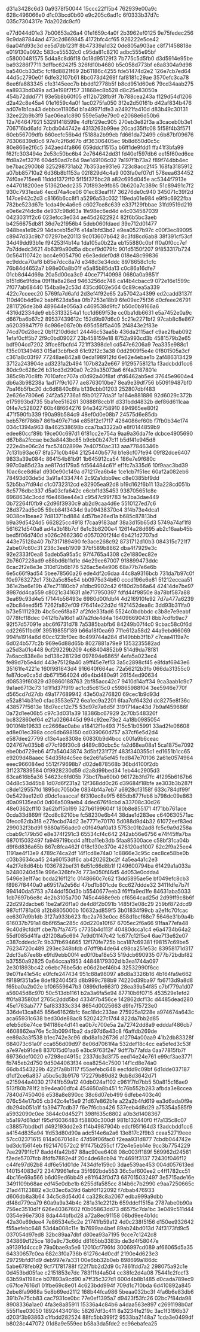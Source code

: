 d31a3428c6d3
0a9378f50044
15ccc22f15b4
762939e00a9c
628c496066e0
d1c03bcd0b60
e9c205c6ad1c
6f0333b37d7c
035c7304317e
7da202dc9cf0








































e77d044d01e3
7b00653a26a4
01e1659c4a0f
2b3962ef0125
9e75fedec256
9c9da87844ad
473c2d669845
4172bfc4cf65
926222e5ce42
6aa04fd93c3d
ee5d7db123ff
8b47339a1d32
0de805a903ae
c8f71458818e
e019130a092c
583ce55532c0
c95da81c8210
adbc555e95bf
c58000481575
5d4a8c8d6f18
0c18d95129f3
7b775c5d5fb0
d3d5914e95be
ba93286f7711
3dffbc6242f5
326fd10b4680
b5c058d773bf
e8a8304a9d98
ba540cb33d5c
fcf8d8821f69
2b61186c4255
fde51474d2e2
126e7cb7ed64
44d5c2790e0f
6dfe32107b61
8bc073d4269f
faf8181c29ae
3570efc3ca78
6ee6fa883345
cfe3145eec7b
bbdd12778b5f
b8cd951d60e6
79cd34aab275
ea8933bd049a
ad3e198f7f57
31868ec8b528
d8c25e83050a
454b72ddd771
93e5b8b60f05
e112b728fb9f
7b788cea243a
f129d54d1206
d2a42c8e45a4
01e1659c4a0f
1ac0275fa050
3f2e2d50161b
d42af834b476
ad07e1b1ca43
debbce11805d
b1a49971dfe3
a24921fa410d
d83b49c30131
32ee22b9b3f9
5ae06ea1c890
559e5a9e79c0
e2068e6d50b6
12a764647921
53291418599e
4dfb129ec905
270eb3e82f3a
a3caceb0b3e1
706716bd6afd
7cbdb044742e
4313263b99ee
20cad35ffc08
5f58f4b3f571
60eb56709dfb
660eefc56b4d
f5188a2b99eb
fd661da72499
c6b87bf09676
76306839d0c6
97e7c2f6d67b
df36306405ec
9b8d650d0c5c
80e866e2f6c5
342aed4fa866
659ddcf1515a
b6ff1de9fdd1
ffa41f3bfa99
f62fc303494e
2e53c50bc6b4
2e764642dd31
fd40ef597db6
ee15f60ed6ce
ffd8a2ef3276
604d50ad7c64
9ae149106c02
7a197f1b73a2
f89f744bb4ec
be7bac2900b8
325298731ab2
7b353ae931e6
723c8acc2f45
168fa3185912
a07bb85710a2
6d36b8b1153a
02f829d4c4a9
003fa0ef07d1
578eea634452
74f0ae715ee8
11ddd1372ff0
5f15f375bc28
a82c695d045e
ac5344f7913e
e447018200ee
513620edc235
70f893e9fb85
0b620a7c389c
51c89491c7f2
930c7931eda6
4ecd74a4ce06
01ec83eaf1f7
36276de0c940
345071c39f2d
147ce942c2d3
c8166b6cc8f1
a5296a53c032
119eda01e984
e9f9c6922fba
782be523d67e
1cda49c4a6e6
c6027ce8c639
e337f29fbbae
31fd9519d219
e0e6e2f4dc8e
de937c98d63a
1fe98ec6ed4d
e4c034587039
0423031ff2c6
023efcc3e034
ae45d2622924
82f6b5bc3aeb
b4256675db81
36d7e21956b4
5deb060fdaed
39e712d01477
948bea1e9b29
14daceb15d76
e14a1bfd3bd2
e9ea0527b97c
c00f3ec89095
c8947d33c9b7
07297be20113
9c013607b642
8c3fd8cd6ab8
38f391cf53cf
34d49dd93b1e
f94253f4b14a
1da105a0b22a
eb155880c0bf
ff0a0f0cc7ef
7b7ddedc3621
4b63f9a90d5a
dbcef9d079fc
901d5150f207
9f853317b724
0c564110742c
bcc4e9054790
e6e3eddef0d8
018e48c99836
ec9ddca70af8
b85e7dcc8a7d
e348d3e34ddc
8978658c1cfc
76b84d4652a7
b98e00a8b01f
e5a85b85da13
c0c86a16dfe7
01cb8d44d69a
20a5d00ca3c9
40ce77140998
0680a0a9851f
b151d6e9fdba
09f1fa8a28ed
9463256dc748
ca14b4cbacc9
072e16e1599c
7f077ab68440
154ba8e2c53d
435cd602e564
0c89cea5a339
422c7cceec20
5769fa7d6afd
2d3ef4f92e65
2a57042a4399
ed2cadd3137f
110d40b4d9e2
babf623da5aa
0fb7253e18b9
6fe09ec75f36
d0cfeee26791
2811726de3b8
489644e056a3
c469538d9fc7
b50c0b9166a6
4316d2334de9
eb53133254a1
fcc1d669f53e
cc0ba1db6631
e5a7452e0a9c
d667ba6b67c2
89537439612c
152d9b97d6c0
5c21e2271bf2
97cab8c8e867
a62039847f79
6c986e087e0b
695d58f5a405
2f4843e2f83e
74cd70d28ec2
0b1f210d6dc1
24446c53aa5b
436da2115acf
c9ae2fbab092
1efaf0cff5b7
2f9c0bd09027
23b458159e18
8752a993cd3b
4581579b2e65
bdf904cd7202
3ffce8fbcfd4
721ff3398de1
cd547e6206a9
7ea335e988c1
f35c01349463
015af3cbfbc8
61c92f2c3a38
0dd2909f5e4e
0f801505a3cf
c361a8c03f97
77248ae842a8
0eda198912fd
6e62e4ebae1b
2af486313429
3712a243904e
ad3231a2b494
107b82a2e667
91295758121a
f3adcbdd1cc6
80dc9c628c26
b31cd3d290a0
7c29a35073a6
6f4a3187801e
385c9b70c8fb
7010afcc707a
d0d92a40f8af
dfd6462ab5ed
37645e9604e4
db6a3b98238a
1ad17f9c1077
ae8763010be7
8ea9e39df756
b50919487bf0
7ba16b5fbc20
dc6d6840c6fa
b139cbb01203
252807dbf483
2e626e7806e6
24f2a52736a1
f9b01277da3f
1a164e881886
92d6029c372b
e175993bd735
5bafee516261
30888f8ccb1f
d331bdd4832b
def86d611caa
0f4e7c528027
60b48f664276
94e342758910
894965ee80f2
471f590fb339
f90a99b584c9
48ef0d0e08b7
24575d6e85db
beb576f786b7
86fb497e71d4
e858f2c17f17
4264086ef60b
f7fb0b34e174
034c1394a963
8a462538698b
cca7ba3322a0
e8f0144859b9
edee80ccf89b
19ce00c697d1
6f81cc2e754a
9aa9a36da7fe
dcbce4905690
d67b8a2fccae
be3a8443bc85
b9cb0b247c11
b5df41e945d8
222e4be06c2d
fac57402899e
7e40750ac313
aaa77846346b
7c131b93ac67
8fa571c0b464
2125440b577d
b1e8cf07fe94
09f82dce6407
9833a39e084c
864154b81b91
1b645912ca54
186e7e9f680c
997c0a85d23a
ae817dd179a5
fd564484c61f
ef1fc7a335d6
10f9aac3bd39
10ac6ce8d6a1
d930e90c149a
d71217ea6b4e
1ce1cb7f51ec
60af2a082eb6
78493d03de5d
3a91a4334744
2c92a1dbb9ec
c8e0385bf9dd
52b5ba7fd94d
c1c0732312cd
e32905ea92d8
b19d162f6b11
13a228cd051b
8c5776dbc337
d5a03cfa642c
e6cbf1d35453
938705651c8e
6968634c3cdd
f6e468ee44e3
c9547c99f783
fe3ba3dae449
0b72264f0fb9
c2d96f3930c9
ab2d9caa4d6e
5510127ed7c6
28d372ad5c05
59cb84f3434d
9a09438370c4
3f4b73e4dca1
9038ce1beae2
7d81371bd884
4d57be26ed1a
b685c87813bd
b9a39d5424d5
662825cc4918
f7caa9183aaf
38a3d15b65d3
5749a74af1f8
561621d540a8
ad4a3b18b7cf
6e1c3b8200e4
12614a28d695
ab2c16aab45b
bed5f06d740d
a026c2662360
d057020f2f4d
6b421d2707ad
443e75128a40
7b7317189490
fe3ace268c92
8731712d10b3
084315c721f7
2abe07c60c31
238c3eeb1909
37bf589b8862
dba4f7929e3c
92e2333f0ea8
5adeb5a95a5c
97f4765a4308
c2e1880ec82e
2b7607228ad9
e88bd6b11d1e
d4e29ee67007
918899473ddc
6cac2f2e8e3e
310d12b6b176
526ac5e4e906
68a77b7e6e6b
6e5c66f9ad54
5bee78560a26
ede4df2c6daa
44c8a9316bcb
731da7b97c0f
f0e9763272c1
73b2a5c85e54
bb0975d34b60
cccd196e6e81
51212eccaa51
361e2be6e19b
47ec71180cb7
a1dbc9902c42
6f80d2b66a64
42414de7be97
8987dd4ca559
c8021c341631
a1e717950397
fdfd44f9850e
8a78bf587a88
3ea69c93d4e5
f7144b56493e
6980d00fdbf4
4d216910fe92
7d7a477a6239
e2bc84eed5f5
7262fa82ef09
f76414e22d2d
f821452dea8c
3dd93b311fa0
b73e5111292b
4bc5ce6f8a87
af2fde33fad6
5524c0bdbbdc
c3b8e7e9eabf
0778fcf18dec
0412fb7a16d1
a07a2fde4d4a
164096690431
8bb7cdfb9ac7
92f57d57091e
abc6f6731d78
7a5385babfb6
84249b07f4c0
9cbac58c0f6d
cd226511bd9f
39519855f189
b66a18f0ea69
711e612a58d2
44a9ebd66069
994fa1914a6d
60cc123bf0ec
8c499744a284
d149bbb3f1b7
c7caa4119a7c
6d024b577c2b
969e6d88d65b
8027881a79e9
1353235582ad
a25d3a01c448
9cf29229b209
4c68404852b9
514d9da78f81
7a6acc838e8e
bd138c28129d
097894e6865f
4efa5a023ec4
fe89d7b5e4dd
443e75128a40
a9ff45e7ef13
3a5c2898cf45
e8fdaf6943e6
35161fe4221e
160f981643d4
916640f664ac
72a56212b3fb
066da31355c0
fe87dce0ca5d
db671f564024
d6e4bd480e91
26154ed90634
d08539f60829
d39860188763
2bf85acc42c7
9410d14aff34
9ca3aab1c9c7
9a1ae6713c73
1d1f1d37f919
ac1cd5c615c0
c59865988f04
3ee5946e770f
d565cd7d27db
49a177689942
43e50a276820
69cec1b9d93d
e52a814b31e0
cfac3553e572
6ea1ec9a2201
6faa7cf6432d
dc8275e8f36c
438577f5613e
18d7ecc12c75
53d97d7a6d5f
3191714ac43d
7b9af459686f
0a72d1ee06b5
c97c3d031a39
18386bc67929
2c70b548326f
bc832860ef64
e21a0266445d
994c92ee73e2
4a18b0985054
9010f4b19633
cc2666ac0abe
a18412f1e493
715c51b05991
33ad2fe06608
ad8e01ec398a
ccc6db698150
cd039060d757
a37cf6e5d2d4
e587dee27799
c13e4ae8308e
60830b9d4bcc
c00fa9b6ceac
024767e035b8
d77cf96f30c8
d489c80cbc5c
fa2d68ea08a1
5ca1875e7092
ebe0bd729eb6
4f7a54043874
3d5bf231f72f
483f340355c1
ed1651b1cc65
e9209d48aaec
54d35fd4c5ee
6e2e6fa5ef45
fed847e70106
2a61e0574964
eeec966084ed
5512f79698b7
d02de878568b
36bd4100f2db
3f1237839584
0f9928230d59
d2a8d99bed34
1eb44c2905d3
63ca616b5a36
54623c6fd05b
73bc17ba60b0
96172b3fd7fc
4f295b6167b6
04d8c53d45b8
1d07d6f231a2
12f368dd0c26
d39684f18bfe
ae303b3b287f
c8de129557fd
1895dc705b0e
0834bf4a7eb7
a6928cf3158f
633c784df99f
0e5429ae12d0
d0dc1eaaccaf
6f310ec8e9f5
685db877feb8
b798dc09e863
d0a09135ea0d
0d06a509aeb4
4dec676f8cbd
a33708c30d26
48e0362cff10
3a62bf15b199
327b6199604f
180b8e855171
4f71bb761ace
0cda33d869ff
f2cd8c8210be
fc58230e6b44
38dae1d283ee
c640630571ac
0fecc62db3f8
e27fecbd74d2
3e7771e70170
5d088d9d4b32
61072eef83ed
299032f3bd91
9880a156adc0
c0f649af0a13
5753c01b2ad8
fc5c9a9d258a
cbab9c179b50
e8e374f291c3
65534cf4c642
242ab56e6756
e74f45ffa7ba
687015032497
fa949719bcd4
a1fba11eb3db
5faa85300ace
c58bf31ca04b
d9f6d836a65b
867c8fca462f
0f8c130e370e
426120ad1007
62c2f9a25ee4
1191ae4f13e9
4789c74ca2df
14f1cd8e74a0
1c8866e3c95c
cec8ce58be0b
c03b3634ca45
24a60153df6c
ab420262bc2f
4a5ea4a1c2e3
4a2f7d8d64bb
f036782bef31
6d51c66d8b1f
f249600794ba
61429a1a033a
b2480240d51e
996e326bfe7d
773e050f46d5
4d053e0cdda4
5496e3e1f7ac
bcda216f121c
0148660c7c62
f3dd5895ae5e
bf049efc8cb3
f8967f8440a0
a69517a2e56d
47bd1b801cde
6cc627ddde32
3411fdfe7b7f
994140da5753
a744dd150d3b
b5540677eeb3
f6fffa9ed1fe
84631aba5033
1cb7697b6e8c
4e2b3105a700
745c4468e9eb
cf6564cad25d
2d99ff9c8b6f
22d292dacbe6
1be2af26f1a0
de4d8f2b091b
1485f3e08c29
259bf872dcd9
987cf1781a08
a12b8805000b
10632ad859f5
3b01834f99cb
a2e1fc70fcac
ee6307d9b1db
3f27a933b623
fbc2a763e0cc
858d1bcf68c7
5646e31b9a4b
616037b791a1
6b6f65ac285c
40d220a10f67
6705ec2f6a66
91faa77efa48
9c40d9cfddff
cbe7b7fa7475
c7735b4d113f
40480dcca1c4
e6a4734b64a2
55df085d41fa
d2f208a5c694
7e9d01f47c42
1c677c12f5e4
6ae713e62e07
c387cddedc7c
9b37fb694665
12f170fe725b
bca187c69381
f98157c69be5
76234720c489
293ec348bfcb
d7dff9b4de64
c98ca251e53c
83958171d317
2dcf3a87ee8b
e9fd9ebb00f4
ed0f0ba18e53
519dcb690935
077b72bdbf82
b37550a92825
0a64ccaa1953
44848179302d
b3ea1744a097
2e301893bc42
c6ebc76be5dc
e06d2bef46b4
32532990f6cc
9e07fa41e54c
e0fcfe247434
951c88a98097
a8d8a3326b16
4b164fa9e662
f9189f351a5e
8def824045f3
d8b999c788b9
74220d39ba97
fb6713d9a8d8
f65ba0a2b02e
bf06559647b3
0899d1e663f0
28ea39a54f85
c7bf779a1d07
a56045d8c970
50c513db1161
b2a3a6fa5e94
87710b6f0715
453529e1efd2
ff0fa83580bf
2765c2ddd5bd
4334f7b456ce
142862dcf13c
d4485dead280
45e1763ab777
5af83333c334
8654d0025663
d9fe7f5723e0
336de13ca845
856e61626bfc
6ac18dc233ae
275925a1228e
a974674a643c
aca65931c638
bed30de88ac8
5202427c17d4
822da7bb2d85
efeb5d6e74ce
941186e4d141
ea0b7c700e5a
2a72742dd8a9
edddaf486cb7
4608862ea76e
5c3b09941ba2
dad97d6a43c8
f6affdb269de
ee89a3a3f538
b1ec742e3c96
dbd8a1b26736
a12794a00aa9
41b2db83328f
684073c61a0f
cca656d09d97
8e06d7061f4a
532def18c4cc
ea5efed3c53f
a7e97eb91de8
837015d01aa6
e3bc9763f2e7
9dff7b77afda
0aa77815fb7f
69736def0020
e7298ed4915c
2337dc3d3f75
eed14e24e761
e99cf3ae3771
fb745eb2d750
9d5044063f34
eea8254c7500
14f1cd8e74a0
66db4543229b
422f7a8b1117
f55aefebc648
eecfdd9c09bf
6d1dde037187
d1df2ce6a837
a5bc5c3b9176
172279b89d82
9cb8d3642d71
e215944a4030
21741fb59a12
40db024af102
c961f7fd7bb5
50a815c16ae9
513f80b781f2
b9e4ea00dfc4
454650a8b451
fc76b552b283
afbda3e8ccea
7840d7450406
e538a8e890cc
38c6d07eb499
6dfebe403c40
076c54e17b05
cb342c4e15e9
21d67e862b1e
a22a2b4fd619
ea3d6ada0f9e
db294b051a1f
fa39477cdb37
f6e7f6cba426
537eeb4d8d29
a75354a585f9
a5932090c0ee
3844c0d45271
398f635c8802
a0b3d1408367
b5a197d61ddf
f95df6036483
f58800c300df
981b132440f0
ff7a135c8c07
c38857bbdbd1
d492193dd2e3
f14b4987904b
edcf95f164d3
f3adcbdd1cc6
a4154d835a94
1fd53d80d90a
adc514e6a2a6
13e817c2f9b3
ceaa52719eee
57cc02371615
814a06701d8c
47d59f06fac0
f2eaa931d877
7cbdb044742e
bd3dc15614eb
f921470572c2
91f475b255cf
f72e4e5eb14e
9cc3b7754229
7ee29791fc17
8add4fa42b67
88ac90ee6408
08c003ff189f
569962d24561
f2ede5707fcb
8fdfb7882e4f
20c4de68cb94
1fc4691f3137
72430f046f12
c44fe97d62b8
4df6e51d01de
7434dfe159c0
3dae539ae453
004d057613ed
140154083d72
23479961efca
35f692bde553
36c5af600ee2
c4ff1782cc51
4bc16e69a566
b6d09ed6bb49
e81f643f0d73
687015032497
3e5715ade16e
3491109b68ae
edf45e0dbe1b
6255dfa585cc
814b6c7b2990
e9aa7250665c
21ad41123882
e3c03ec6a39d
6abf6f122092
f7dbab476933
d606db8a3b64
34c5c8d54d04
ca328c8a2067
edba999a9dbb
df48d779ca79
60a9a9a34b4c
281a31e2212b
659ddcf1515a
2787abe0b90a
756ec3510d1f
626e40367602
f0b05863dd73
d6575c7da1bc
3e049c511d44
0354e96e7308
8da444bfbd28
a72a8ec91158
08bd9ee4b1dc
42a30e69dee4
7e86534e5c2e
21741fb59a12
4d0c238f5156
d150ee932642
f55aefebc648
53d4a008c11e
1b7699aa4bef
89ab24bd013d
74f3173fd9c5
037054d97ed8
32bc89aa7dbf
d80ea93a7195
9cce7c1242c8
343869d125ce
180a9c73c66d
d8165bb3383b
de3d4f58047e
a91391d4ccc9
79a0bae9a5e6
12010cf796fd
3006997cd089
af66065d5a35
64330657c0ea
682c3f0a736b
61276c4d0cdf
2190e4d623e3
29729bfd01d9
deb997e7a331
00e6bb32b0eb
898699a186dc
5abe678feb92
9cf71781788f
f22f7bb2d2d9
0c7861fdd7a2
298075a92c1e
0d453bd05fae
c2151853e7dc
783f1fd4a504
cc38fc2d4a08
75441c2fccf3
63b59a1198ce
b07893a9cd90
a7ff35c327d1
600d4b8b1485
d0cada789ec9
c67fce7616d1
01fbe69c8e01
4c623bdd994f
709d1c710bda
6d410892a845
2ebe8fa9668a
5e8b69ed2112
168b44fca986
5beaa032bc3f
4fa6b6e83db6
391b7e75cb83
cac7931ce0bc
77e0ef1395a7
d9423f53fc26
02bc7f84da98
8908336a1ae0
4fa3e8a85911
15336a4c84b6
a4daa563e897
c2691198b0af
555f1ee03050
18924434018c
58267df3c411
8a3234fe219c
3ac1f3196b37
d203f3b93863
c1fbdd282524
88fc5bb399f2
9533ba2148a7
1cda3e0499df
b8028c447072
01d8a9e559ec
b58a3da5fde2
ec96ebafea25
